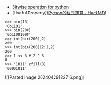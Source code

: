 - [Bitwise operation for python](https://weikaiwei.com/python/python-bitwise/)
- [Useful Property]([Python的位元運算 - HackMD](https://hackmd.io/@apcser/H14FONT4n?utm_source=preview-mode&utm_medium=rec))
```python=
>>> bin(13)
'0b1101'
>>> bin(200)
'0b11001000'
>>> int(bin(200),2)
200
>>> int(bin(200)[2:],2)
200
>>> 1 << 3 # 2 ^ 3
8
>>> '1011'.zfill(8)
'00001011'
```

![[Pasted image 20240429122716.png]]